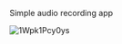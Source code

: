 Simple audio recording app


![1Wpk1Pcy0ys](https://user-images.githubusercontent.com/48095750/76237131-532c0e00-6260-11ea-95c5-ddcc65b331bb.jpg)
